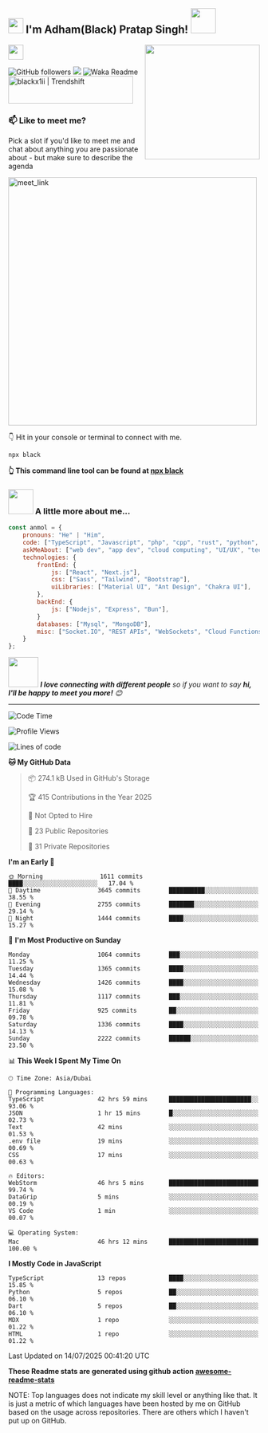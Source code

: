 <h2><img src="https://emojis.slackmojis.com/emojis/images/1531849430/4246/blob-sunglasses.gif?1531849430" width="30"/> I'm Adham(Black) Pratap Singh! <img src="https://media.giphy.com/media/12oufCB0MyZ1Go/giphy.gif" width="50"></h2>
<img align='right' src="https://media.giphy.com/media/M9gbBd9nbDrOTu1Mqx/giphy.gif" width="230"><img src="https://media.giphy.com/media/WUlplcMpOCEmTGBtBW/giphy.gif" width="30"> 
</em></p>

![GitHub followers](https://img.shields.io/github/followers/blackx1ii?label=Follow&style=social)
![](https://visitor-badge.glitch.me/badge?page_id=blackx1ii.blackx1ii)
![Waka Readme](https://github.com/blackx1ii/blackx1ii/workflows/Waka%20Readme/badge.svg)
<a href="https://trendshift.io/developers/2235" target="_blank"><img src="https://trendshift.io/api/badge/developers/2235" alt="blackx1ii | Trendshift" style="width: 250px; height: 55px;" width="250" height="55"/></a>

### 📫 Like to meet me?

Pick a slot if you'd like to meet me and chat about anything you are passionate about - but make sure to describe the agenda

<a href="https://calendly.com/blackx1ii/30min" target="_blank"><img width="498" alt="meet_link" src="https://user-images.githubusercontent.com/15426564/144297439-f530f383-e73e-41e0-9914-a9b7d3f432e5.png"></a>

👇 Hit in your console or terminal to connect with me.

```bash
npx black
```
**👆 This command line tool can be found at [npx black](https://github.com/blackx1ii/npx_card)**

### <img src="https://media.giphy.com/media/VgCDAzcKvsR6OM0uWg/giphy.gif" width="50"> A little more about me...  

```javascript
const anmol = {
    pronouns: "He" | "Him",
    code: ["TypeScript", "Javascript", "php", "cpp", "rust", "python", ],
    askMeAbout: ["web dev", "app dev", "cloud computing", "UI/UX", "tech trends"],
    technologies: {
        frontEnd: {
            js: ["React", "Next.js"],
            css: ["Sass", "Tailwind", "Bootstrap"],
            uiLibraries: ["Material UI", "Ant Design", "Chakra UI"],
        },
        backEnd: {
            js: ["Nodejs", "Express", "Bun"],
        }
        databases: ["Mysql", "MongoDB"],
        misc: ["Socket.IO", "REST APIs", "WebSockets", "Cloud Functions"],
    }
};
```

<img src="https://media.giphy.com/media/LnQjpWaON8nhr21vNW/giphy.gif" width="60"> <em><b>I love connecting with different people</b> so if you want to say <b>hi, I'll be happy to meet you more!</b> 😊</em>

---
<!--START_SECTION:waka-->
![Code Time](http://img.shields.io/badge/Code%20Time-4%2C544%20hrs%2018%20mins-blue)

![Profile Views](http://img.shields.io/badge/Profile%20Views-839-blue)

![Lines of code](https://img.shields.io/badge/From%20Hello%20World%20I%27ve%20Written-7.8%20million%20lines%20of%20code-blue)

**🐱 My GitHub Data** 

> 📦 274.1 kB Used in GitHub's Storage 
 > 
> 🏆 415 Contributions in the Year 2025
 > 
> 🚫 Not Opted to Hire
 > 
> 📜 23 Public Repositories 
 > 
> 🔑 31 Private Repositories 
 > 
**I'm an Early 🐤** 

```text
🌞 Morning                1611 commits        ████░░░░░░░░░░░░░░░░░░░░░   17.04 % 
🌆 Daytime                3645 commits        ██████████░░░░░░░░░░░░░░░   38.55 % 
🌃 Evening                2755 commits        ███████░░░░░░░░░░░░░░░░░░   29.14 % 
🌙 Night                  1444 commits        ████░░░░░░░░░░░░░░░░░░░░░   15.27 % 
```
📅 **I'm Most Productive on Sunday** 

```text
Monday                   1064 commits        ███░░░░░░░░░░░░░░░░░░░░░░   11.25 % 
Tuesday                  1365 commits        ████░░░░░░░░░░░░░░░░░░░░░   14.44 % 
Wednesday                1426 commits        ████░░░░░░░░░░░░░░░░░░░░░   15.08 % 
Thursday                 1117 commits        ███░░░░░░░░░░░░░░░░░░░░░░   11.81 % 
Friday                   925 commits         ██░░░░░░░░░░░░░░░░░░░░░░░   09.78 % 
Saturday                 1336 commits        ████░░░░░░░░░░░░░░░░░░░░░   14.13 % 
Sunday                   2222 commits        ██████░░░░░░░░░░░░░░░░░░░   23.50 % 
```


📊 **This Week I Spent My Time On** 

```text
🕑︎ Time Zone: Asia/Dubai

💬 Programming Languages: 
TypeScript               42 hrs 59 mins      ███████████████████████░░   93.06 % 
JSON                     1 hr 15 mins        █░░░░░░░░░░░░░░░░░░░░░░░░   02.73 % 
Text                     42 mins             ░░░░░░░░░░░░░░░░░░░░░░░░░   01.53 % 
.env file                19 mins             ░░░░░░░░░░░░░░░░░░░░░░░░░   00.69 % 
CSS                      17 mins             ░░░░░░░░░░░░░░░░░░░░░░░░░   00.63 % 

🔥 Editors: 
WebStorm                 46 hrs 5 mins       █████████████████████████   99.74 % 
DataGrip                 5 mins              ░░░░░░░░░░░░░░░░░░░░░░░░░   00.19 % 
VS Code                  1 min               ░░░░░░░░░░░░░░░░░░░░░░░░░   00.07 % 

💻 Operating System: 
Mac                      46 hrs 12 mins      █████████████████████████   100.00 % 
```

**I Mostly Code in JavaScript** 

```text
TypeScript               13 repos            ████░░░░░░░░░░░░░░░░░░░░░   15.85 % 
Python                   5 repos             ██░░░░░░░░░░░░░░░░░░░░░░░   06.10 % 
Dart                     5 repos             ██░░░░░░░░░░░░░░░░░░░░░░░   06.10 % 
MDX                      1 repo              ░░░░░░░░░░░░░░░░░░░░░░░░░   01.22 % 
HTML                     1 repo              ░░░░░░░░░░░░░░░░░░░░░░░░░   01.22 % 
```




 Last Updated on 14/07/2025 00:41:20 UTC
<!--END_SECTION:waka-->

**These Readme stats are generated using github action [awesome-readme-stats](https://github.com/blackx1ii/waka-readme-stats)**

NOTE: Top languages does not indicate my skill level or anything like that. It is just a metric of which languages have been hosted by me on GitHub based on the usage across repositories. There are others which I haven't put up on GitHub.
